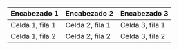 



| Encabezado 1 | Encabezado 2 | Encabezado 3 |
|---|---|---|
| Celda 1, fila 1 | Celda 2, fila 1 | Celda 3, fila 1 |
| Celda 1, fila 2 | Celda 2, fila 2 | Celda 3, fila 2 |